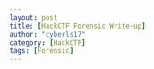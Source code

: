 ```yaml
---
layout: post
title: [HackCTF Forensic Write-up]
author: "cyberls17"
category: [HackCTF]
tags: [Forensic]
---
```


